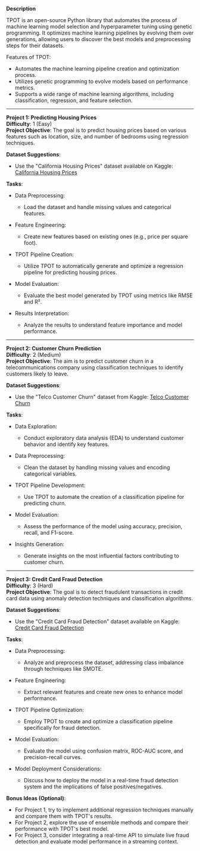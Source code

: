 **Description**

TPOT is an open-source Python library that automates the process of machine learning model selection and hyperparameter tuning using genetic programming. It optimizes machine learning pipelines by evolving them over generations, allowing users to discover the best models and preprocessing steps for their datasets. 

Features of TPOT:
- Automates the machine learning pipeline creation and optimization process.
- Utilizes genetic programming to evolve models based on performance metrics.
- Supports a wide range of machine learning algorithms, including classification, regression, and feature selection.

---

**Project 1: Predicting Housing Prices**  
**Difficulty**: 1 (Easy)  
**Project Objective**: The goal is to predict housing prices based on various features such as location, size, and number of bedrooms using regression techniques.  

**Dataset Suggestions**:  
- Use the "California Housing Prices" dataset available on Kaggle: [California Housing Prices](https://www.kaggle.com/c/housing-prices)  

**Tasks**:
- Data Preprocessing:
  - Load the dataset and handle missing values and categorical features.
  
- Feature Engineering:
  - Create new features based on existing ones (e.g., price per square foot).
  
- TPOT Pipeline Creation:
  - Utilize TPOT to automatically generate and optimize a regression pipeline for predicting housing prices.

- Model Evaluation:
  - Evaluate the best model generated by TPOT using metrics like RMSE and R².

- Results Interpretation:
  - Analyze the results to understand feature importance and model performance.

---

**Project 2: Customer Churn Prediction**  
**Difficulty**: 2 (Medium)  
**Project Objective**: The aim is to predict customer churn in a telecommunications company using classification techniques to identify customers likely to leave.  

**Dataset Suggestions**:  
- Use the "Telco Customer Churn" dataset from Kaggle: [Telco Customer Churn](https://www.kaggle.com/datasets/blastchar/telco-customer-churn)  

**Tasks**:
- Data Exploration:
  - Conduct exploratory data analysis (EDA) to understand customer behavior and identify key features.

- Data Preprocessing:
  - Clean the dataset by handling missing values and encoding categorical variables.

- TPOT Pipeline Development:
  - Use TPOT to automate the creation of a classification pipeline for predicting churn.

- Model Evaluation:
  - Assess the performance of the model using accuracy, precision, recall, and F1-score.

- Insights Generation:
  - Generate insights on the most influential factors contributing to customer churn.

---

**Project 3: Credit Card Fraud Detection**  
**Difficulty**: 3 (Hard)  
**Project Objective**: The goal is to detect fraudulent transactions in credit card data using anomaly detection techniques and classification algorithms.  

**Dataset Suggestions**:  
- Use the "Credit Card Fraud Detection" dataset available on Kaggle: [Credit Card Fraud Detection](https://www.kaggle.com/datasets/dalpozz/creditcard-fraud)  

**Tasks**:
- Data Preprocessing:
  - Analyze and preprocess the dataset, addressing class imbalance through techniques like SMOTE.

- Feature Engineering:
  - Extract relevant features and create new ones to enhance model performance.

- TPOT Pipeline Optimization:
  - Employ TPOT to create and optimize a classification pipeline specifically for fraud detection.

- Model Evaluation:
  - Evaluate the model using confusion matrix, ROC-AUC score, and precision-recall curves.

- Model Deployment Considerations:
  - Discuss how to deploy the model in a real-time fraud detection system and the implications of false positives/negatives.

**Bonus Ideas (Optional)**:  
- For Project 1, try to implement additional regression techniques manually and compare them with TPOT's results.  
- For Project 2, explore the use of ensemble methods and compare their performance with TPOT's best model.  
- For Project 3, consider integrating a real-time API to simulate live fraud detection and evaluate model performance in a streaming context.

